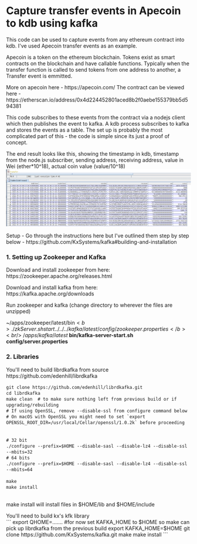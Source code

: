 <h1>Capture transfer events in Apecoin to kdb using kafka</h1>

This code can be used to capture events from any ethereum contract into kdb. I've used Apecoin transfer events as an example.
<p>
Apecoin is a token on the ethereum blockchain. Tokens exist as smart contracts on the blockchain and have callable functions. Typically when the transfer function is called to send tokens from one address to another, a Transfer event is emmitted. 
</p>
<p>
More on apecoin here - https://apecoin.com/
The contract can be viewed here -
https://etherscan.io/address/0x4d224452801aced8b2f0aebe155379bb5d594381
</p>
<p>
This code subscribes to these events from the contract via a nodejs client which then publishes the event to kafka. A kdb process subscribes to kafka and stores the events as a table. The set up is probably the most complicated part of this - the code is simple since its just a proof of concept.
</p>
<p>
The end result looks like this, showing the timestamp in kdb, timestamp from the node.js subscriber, sending address, receiving address, value in Wei (ether*10^18), actual coin value (value/10^18)
<br/>
<img src="./transfer_table.png"/>
</p>
<p>
Setup - Go through the instructions here but I've outlined them step by step below -
https://github.com/KxSystems/kafka#building-and-installation
</p>
<h3>1. Setting up Zookeeper and Kafka</h3>

<p>
Download and install zookeeper from here:<br/>
https://zookeeper.apache.org/releases.html
</p>
<p>
Download and install kafka from here:<br/>
https://kafka.apache.org/downloads
</p>
<p>
Run zookeeper and kafka (change directory to wherever the files are unzipped)<br/>

~/apps/zookeeper/latest/bin$<b> ./zkServer.sh start ../../../kafka/latest/config/zookeeper.properties</b><br/>
~/apps/kafka/latest$<b> bin/kafka-server-start.sh config/server.properties</b><br/>
</p>


<h3>2. Libraries</h3>
<p>
You'll need to build librdkafka from source<br/>
https://github.com/edenhill/librdkafka<br/>

```
git clone https://github.com/edenhill/librdkafka.git
cd librdkafka
make clean  # to make sure nothing left from previous build or if upgrading/rebuilding
# If using OpenSSL, remove --disable-ssl from configure command below
# On macOS with OpenSSL you might need to set `export OPENSSL_ROOT_DIR=/usr/local/Cellar/openssl/1.0.2k` before proceeding


# 32 bit
./configure --prefix=$HOME --disable-sasl --disable-lz4 --disable-ssl --mbits=32
# 64 bits
./configure --prefix=$HOME --disable-sasl --disable-lz4 --disable-ssl --mbits=64

make
make install
```
<br/>
make install will install files in $HOME/lib and $HOME/include<br/>
</p>
<p>
You'll need to build kx's kfk library<br/>
```
export QHOME=.......
#for now set KAFKA_HOME to $HOME so make can pick up librdkafka from the previous build
export KAFKA_HOME=$HOME
git clone https://github.com/KxSystems/kafka.git
make
make install
```
</p>









